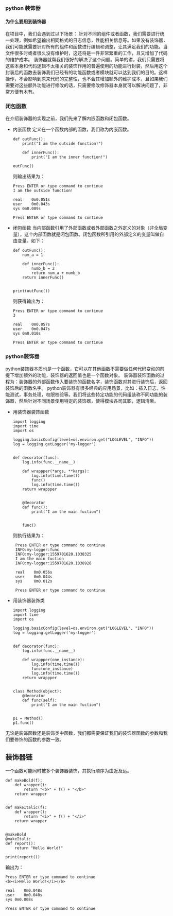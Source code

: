 ### python 装饰器
#### 为什么要用到装饰器
在项目中，我们会遇到过以下场景：
针对不同的组件或者函数，我们需要进行统一处理，例如希望输出相同格式的日志信息，性能相关信息等。如果没有装饰器，我们可能就需要针对所有的组件和函数进行编辑和调整，让其满足我们的功能。当文件很多时或者很久没有维护时，这还将是一件非常繁重的工作，且又增加了代码的维护成本。
装饰器就帮我们很好的解决了这个问题。简单的讲，我们只需要将这些本身和代码逻辑不太相关的装饰作用的普遍使用的功能进行封装，然后用这个封装后的函数去装饰我们已经有的功能函数或者模块就可以达到我们的目的。这样操作，不会影响到原来代码的完整性，也不会其增加额外的维护成本，且如果我们需要对这些额外功能进行修改的话，只需要修改修饰器本身就可以解决问题了，非常方便有木有。
### 闭包函数
在介绍装饰器的实现之前，我们先来了解内嵌函数和闭包函数。
* 内嵌函数
    定义在一个函数内部的函数，我们称为内嵌函数。
    ```
    def outFunc():
        print("I am the outside function!")
    
        def innerFunc():
            print("I am the inner function!")
            
    outFunc()
    ```
    则输出结果为：
    ```
    Press ENTER or type command to continue
    I am the outside function!
    
    real	0m0.051s
    user	0m0.043s
    sys	0m0.009s
    
    Press ENTER or type command to continue
    ```
* 闭包函数
    当内部函数引用了外部函数或者外部函数之外定义的对象（非全局变量），这个内部函数就是闭包函数。闭包函数所引用的外部定义的变量叫做自由变量。如下：
    ```
    def outFunc():
        num_a = 1
    
        def innerFunc():
            numb_b = 2
            return num_a + numb_b
        return innerFunc()
    
    
    print(outFunc())
    ```
    则获得输出为：
    ```
    Press ENTER or type command to continue
    3
    
    real	0m0.057s
    user	0m0.047s
    sys	0m0.010s
    
    Press ENTER or type command to continue
    ```
### python装饰器
python装饰器本质也是一个函数，它可以在其他函数不需要做任何代码变动的前提下增加额外的功能，装饰器的返回值也是一个函数对象。
装饰器装饰函数的过程为：装饰器的外部函数传入要装饰的函数名字，装饰函数对其进行装饰后，返回装饰后的函数名字。
python装饰器有很多经典的应用场景，比如：插入日志，性能测试，事务处理，权限校验等。我们将这些特定功能的代码组装称不同功能的装饰器，然后针对不同场景使用特定的装饰器，使得模块各司其职，逻辑清晰。
* 用装饰器装饰函数
    ```
    import logging
    import time
    import os
    
    logging.basicConfig(level=os.environ.get("LOGLEVEL", "INFO"))
    log = logging.getLogger('my-logger')
    
    
    def decorator(func):
        log.info(func.__name__)
    
        def wrappper(*args, **kargs):
            log.info(time.time())
            func()
            log.info(time.time())
        return wrappper
    
    
        @decorator
        def func():
            print("I am the main fuction")
    
    
        func()
    ```
   则执行结果为：
   ```
    Press ENTER or type command to continue
    INFO:my-logger:func
    INFO:my-logger:1559701620.1038325
    I am the main fuction
    INFO:my-logger:1559701620.1038926
    
    real	0m0.056s
    user	0m0.044s
    sys 	0m0.012s
    
    Press ENTER or type command to continue
   ```
* 用装饰器装饰类
    ```
    import logging
    import time
    import os
    
    logging.basicConfig(level=os.environ.get("LOGLEVEL", "INFO"))
    log = logging.getLogger('my-logger')
    
    
    def decorator(func):
        log.info(func.__name__)
    
        def wrappper(one_instance):
            log.info(time.time())
            func(one_instance)
            log.info(time.time())
        return wrappper
    
    
    class Method(object):
        @decorator
        def func(self):
            print("I am the main fuction")
    
    
    p1 = Method()
    p1.func()
    ```
无论是装饰函数还是装饰类中函数，我们都需要保证我们的装饰器函数的参数和我们要修饰的函数的参数一致。
## 装饰器链
一个函数可能同时被多个装饰器装饰，其执行顺序为由近及远。
```
def makeBold(f):
    def wrapper():
        return "<b>" + f() + "</b>"
    return wrapper


def makeItalic(f):
    def wrapper():
        return "<i>" + f() + "</i>"
    return wrapper


@makeBold
@makeItalic
def report():
    return "Hello World!"

print(report())
```
输出为：
```
Press ENTER or type command to continue
<b><i>Hello World!</i></b>

real	0m0.048s
user	0m0.040s
sys	0m0.008s

Press ENTER or type command to continue
```
